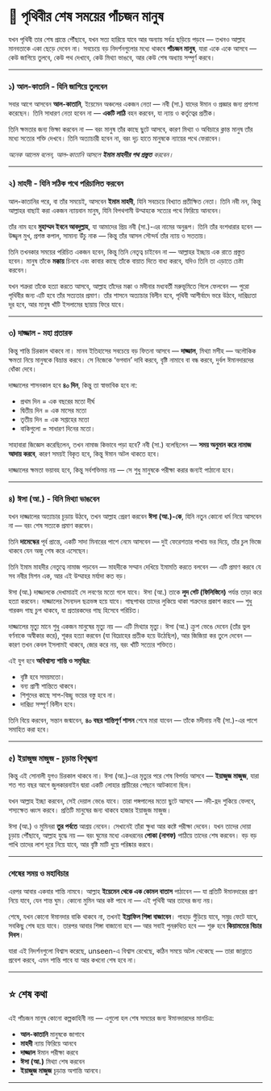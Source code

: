 # 🌙 **পৃথিবীর শেষ সময়ের পাঁচজন মানুষ**

যখন পৃথিবী তার শেষ প্রান্তে পৌঁছাবে, যখন সত্য হারিয়ে যাবে আর অন্যায় সর্বত্র ছড়িয়ে পড়বে — তখনও আল্লাহ মানবতাকে একা ছেড়ে দেবেন না। সবচেয়ে বড় নিদর্শনগুলোর মধ্যে থাকবে **পাঁচজন মানুষ**, যারা একে একে আসবে — কেউ জাগিয়ে তুলবে, কেউ পথ দেখাবে, কেউ মিথ্যা ভাঙবে, আর কেউ শেষ অধ্যায় সম্পূর্ণ করবে।

---

### **১) আল-কাতানি - যিনি জাগিয়ে তুলবেন**

সবার আগে আসবেন **আল-কাতানি**, ইয়েমেন অঞ্চলের একজন নেতা — নবী (সা.) যাদের ঈমান ও প্রজ্ঞার জন্য প্রশংসা করেছেন। তিনি সাধারণ নেতা হবেন না — **একটি লাঠি** বহন করবেন, যা ন্যায় ও কর্তৃত্বের প্রতীক।

তিনি ক্ষমতার জন্য ভিক্ষা করবেন না — বরং মানুষ তাঁর কাছে ছুটে আসবে, কারণ মিথ্যা ও অবিচারে ক্লান্ত মানুষ তাঁর মধ্যে সত্যের শক্তি দেখবে। তিনি অত্যাচারী হবেন না, বরং দৃঢ় হাতে মানুষকে ন্যায়ের পথে ফেরাবেন।

*অনেক আলেম বলেন, আল-কাতানি আসলে **ইমাম মাহদীর পথ প্রস্তুত** করবেন।*

---

### **২️) মাহদী - যিনি সঠিক পথে পরিচালিত করবেন**

আল-কাতানির পরে, বা তাঁর সময়েই, আসবেন **ইমাম মাহদী**, যিনি সবচেয়ে বিখ্যাত প্রতীক্ষিত নেতা। তিনি নবী নন, কিন্তু আল্লাহর বাছাই করা একজন ন্যায়বান মানুষ, যিনি বিপথগামী উম্মাহকে সত্যের পথে ফিরিয়ে আনবেন।

তাঁর নাম হবে **মুহাম্মদ ইবনে আবদুল্লাহ**, যা আমাদের প্রিয় নবী (সা.)-এর নামের অনুরূপ। তিনি তাঁর বংশধারার হবেন — উজ্জ্বল মুখ, প্রশস্ত কপাল, সামান্য উঁচু নাক — কিন্তু তাঁর আসল সৌন্দর্য তাঁর ন্যায় ও সততায়।

তিনি তখনকার সময়ের পরিচিত একজন হবেন, কিন্তু তিনি নেতৃত্ব চাইবেন না — আল্লাহর ইচ্ছায় এক রাতে প্রস্তুত হবেন। মানুষ তাঁকে **মক্কায়** চিনবে এবং কাবার কাছে তাঁকে বায়াত দিতে বাধ্য করবে, যদিও তিনি তা এড়াতে চেষ্টা করবেন।

যখন শত্রুরা তাঁকে হত্যা করতে আসবে, আল্লাহ তাঁদের মক্কা ও মদীনার মধ্যবর্তী মরুভূমিতে গিলে ফেলবেন — পুরো পৃথিবীর জন্য এটি হবে তাঁর সত্যতার প্রমাণ। তাঁর শাসনে অত্যাচার বিলীন হবে, পৃথিবী আশীর্বাদে ভরে উঠবে, দারিদ্র্যতা দূর হবে, আর মানুষ খাঁটি ইসলামের ছায়ায় ফিরে যাবে।

---

### **৩️) দাজ্জাল - মহা প্রতারক**

কিন্তু শান্তি চিরকাল থাকবে না। মানব ইতিহাসের সবচেয়ে বড় ফিতনা আসবে — **দাজ্জাল**, মিথ্যা মসীহ — অলৌকিক ক্ষমতা নিয়ে মানুষকে বিভ্রান্ত করবে। সে নিজেকে ‘ভগবান’ দাবি করবে, বৃষ্টি নামাবে বা বন্ধ করবে, দুর্বল ঈমানদারদের ধোঁকা দেবে।

দাজ্জালের শাসনকাল হবে **৪০ দিন**, কিন্তু তা স্বাভাবিক হবে না:

* প্রথম দিন = এক বছরের মতো দীর্ঘ
* দ্বিতীয় দিন = এক মাসের মতো
* তৃতীয় দিন = এক সপ্তাহের মতো
* বাকিগুলো = সাধারণ দিনের মতো।

সাহাবারা জিজ্ঞেস করেছিলেন, তখন নামাজ কিভাবে পড়া হবে? নবী (সা.) বলেছিলেন — **সময় অনুমান করে নামাজ আদায় করবে**, কারণ সময়ই বিকৃত হবে, কিন্তু ঈমান অটল থাকতে হবে।

দাজ্জালের ক্ষমতা ভয়াবহ হবে, কিন্তু সর্বশক্তিময় নয় — সে শুধু মানুষকে পরীক্ষা করার জন্যই পাঠানো হবে।

---

### **৪️) ঈসা (আ.) - যিনি মিথ্যা ভাঙবেন**

যখন দাজ্জালের অত্যাচার চূড়ায় উঠবে, তখন আল্লাহ প্রেরণ করবেন **ঈসা (আ.)-কে**, যিনি নতুন কোনো ধর্ম নিয়ে আসবেন না — বরং শেষ সত্যকে প্রমাণ করবেন।

তিনি **দামেস্কের** পূর্ব প্রান্তে, একটি সাদা মিনারের পাশে নেমে আসবেন — দুই ফেরেশতার পাখায় ভর দিয়ে, তাঁর চুল ভিজে থাকবে যেন অজু শেষ করে এসেছেন।

তিনি ইমাম মাহদীর নেতৃত্বে নামাজ পড়বেন — মাহদীকে সম্মান দেখিয়ে ইমামতি করতে বলবেন — এটি প্রমাণ করবে যে সব নবীর মিশন এক, আর এই উম্মাহর মর্যাদা কত বড়।

ঈসা (আ.) দাজ্জালকে দেখামাত্রই সে লবণের মতো গলে যাবে। ঈসা (আ.) তাকে **লুদ গেট (ফিলিস্তিনে)** পর্যন্ত তাড়া করে হত্যা করবেন। দাজ্জালের সৈন্যদল ছত্রভঙ্গ হয়ে যাবে। গাছপাথর তাদের লুকিয়ে থাকা শত্রুদের প্রকাশ করবে — শুধু গারকদ গাছ চুপ থাকবে, যা প্রতারকদের গাছ হিসেবে পরিচিত।

দাজ্জালের মৃত্যু মানে শুধু একজন মানুষের মৃত্যু নয় — এটি মিথ্যার মৃত্যু। ঈসা (আ.) ক্রুশ ভেঙে দেবেন (তাঁর ভুল বর্ণনাকে অস্বীকার করে), শূকর হত্যা করবেন (যা বিদ্রোহের প্রতীক হয়ে উঠেছিল), আর জিজিয়া কর তুলে দেবেন — কারণ তখন কেবল ইসলামই থাকবে, জোর করে নয়, বরং খাঁটি সত্যের শক্তিতে।

এই যুগ হবে **অবিশ্বাস্য শান্তি ও সমৃদ্ধির**:

* বৃষ্টি হবে সময়মতো।
* বন্য প্রাণী শান্তিতে থাকবে।
* শিশুদের কাছে সাপ-বিচ্ছু ভয়ের বস্তু হবে না।
* দারিদ্র্য সম্পূর্ণ বিলীন হবে।

তিনি বিয়ে করবেন, সন্তান জন্মাবেন, **৪০ বছর শান্তিপূর্ণ শাসন** শেষে মারা যাবেন — তাঁকে মদীনায় নবী (সা.)-এর পাশে সমাহিত করা হবে।

---

### **৫️) ইয়াজুজ মাজুজ - চূড়ান্ত বিশৃঙ্খলা**

কিন্তু এই সোনালী যুগও চিরকাল থাকবে না। ঈসা (আ.)-এর মৃত্যুর পরে শেষ বিপর্যয় আসবে — **ইয়াজুজ মাজুজ**, যারা শত শত বছর আগে জুলকারনাইন দ্বারা একটি লোহার প্রাচীরের পেছনে আটকানো ছিল।

যখন আল্লাহ ইচ্ছা করবেন, সেই দেয়াল ভেঙে যাবে। তারা পঙ্গপালের মতো ছুটে আসবে — নদী-হ্রদ শুকিয়ে ফেলবে, শস্যক্ষেত ধ্বংস করবে। প্রতিটি মানুষের জন্য থাকবে হাজার ইয়াজুজ মাজুজ।

ঈসা (আ.) ও মুমিনরা **তুর পর্বতে** আশ্রয় নেবেন। সেখানেই তাঁরা ক্ষুধা আর কষ্টে পরীক্ষা দেবেন। যখন তাদের দোয়া চূড়ায় পৌঁছাবে, আল্লাহ যুদ্ধে নয় — বরং ঘুমের মধ্যে একধরনের **পোকা (নাগফ)** পাঠিয়ে তাদের শেষ করবেন। বড় বড় পাখি তাদের লাশ দূরে নিয়ে যাবে, আর বৃষ্টি মাটি ধুয়ে পরিষ্কার করবে।

---

### **শেষের সময় ও মহাবিচার**

এরপর আবার একবার শান্তি নামবে। আল্লাহ **ইয়েমেন থেকে এক কোমল বাতাস** পাঠাবেন — যা প্রতিটি ঈমানদারের প্রাণ নিয়ে যাবে, যেন শান্ত ঘুম। কোনো মুমিন আর কষ্ট পাবে না — এই পৃথিবী আর তাদের জন্য নয়।

শেষে, যখন কোনো ঈমানদার বাকি থাকবে না, তখনই **ইস্রাফিল শিঙ্গা বাজাবেন**। পাহাড় গুঁড়িয়ে যাবে, সমুদ্র ফেটে যাবে, সবকিছু শেষ হয়ে যাবে। তারপর আবার শিঙ্গা বাজানো হবে — আর সবাই পুনরুত্থিত হবে — শুরু হবে **কিয়ামতের বিচার দিবস**।

যারা এই নিদর্শনগুলো বিশ্বাস করেছে, unseen-এ বিশ্বাস রেখেছে, কঠিন সময়ে অটল থেকেছে — তারা জান্নাতে প্রবেশ করবে, এমন শান্তি পাবে যা আর কখনো শেষ হবে না।

---

## ⭐ **শেষ কথা**

এই পাঁচজন মানুষ কোনো কল্পকাহিনী নয় — এগুলো হল শেষ সময়ের জন্য ঈমানদারদের মানচিত্র:
- **আল-কাতানি** মানুষকে জাগাবে
- **মাহদী** ন্যায় ফিরিয়ে আনবে
- **দাজ্জাল** ঈমান পরীক্ষা করবে
- **ঈসা (আ.)** মিথ্যা শেষ করবেন
- **ইয়াজুজ মাজুজ** চূড়ান্ত অশান্তি আনবে।

---